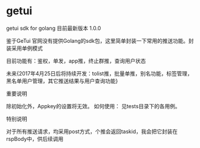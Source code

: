 # getui
getui sdk for golang
目前最新版本 1.0.0

鉴于GeTui 官网没有提供Golang的sdk包，这里简单封装一下常用的推送功能。封装采用单例模式


目前功能有：鉴权，单发，app推，终止群推，查询用户状态

未来{2017年4月25日后将持续开发：tolist推，批量单推，别名功能，标签管理，黑名单用户管理，其它推送结果与用户查询功能}

重要说明

除初始化外，Appkey的设置将无效。
如何使用：
见tests目录下的各用例。


特别说明

对于所有推送请求，均采用post方式，个推会返回taskid，我会把它封装在rspBody中，供后续调用
